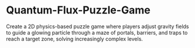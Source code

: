 # Quantum-Flux-Puzzle-Game
Create a 2D physics-based puzzle game where players adjust gravity fields to guide a glowing particle through a maze of portals, barriers, and traps to reach a target zone, solving increasingly complex levels.
